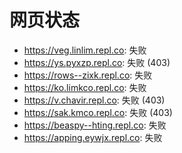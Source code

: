# 网页状态
- https://veg.linlim.repl.co: 失败
- https://ys.pyxzp.repl.co: 失败 (403)
- https://rows--zixk.repl.co: 失败
- https://ko.limkco.repl.co: 失败
- https://v.chavir.repl.co: 失败 (403)
- https://sak.kmco.repl.co: 失败 (403)
- https://beaspy--hting.repl.co: 失败
- https://apping.eywjx.repl.co: 失败
